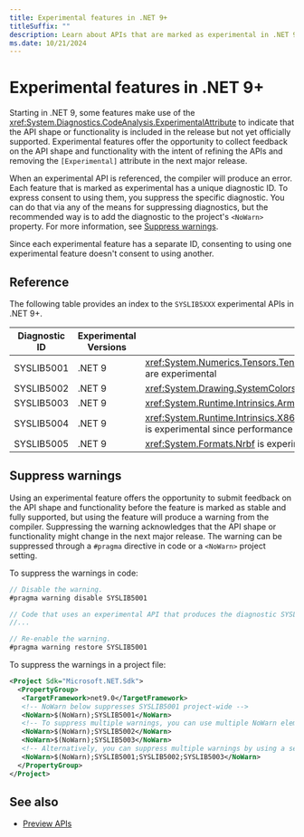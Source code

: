 ```yaml
---
title: Experimental features in .NET 9+
titleSuffix: ""
description: Learn about APIs that are marked as experimental in .NET 9 and later versions that produce SYSLIB compiler warnings.
ms.date: 10/21/2024
---
```


# Experimental features in .NET 9+

Starting in .NET 9, some features make use of the <xref:System.Diagnostics.CodeAnalysis.ExperimentalAttribute> to indicate that the API shape or functionality is included in the release but not yet officially supported. Experimental features offer the opportunity to collect feedback on the API shape and functionality with the intent of refining the APIs and removing the `[Experimental]` attribute in the next major release.

When an experimental API is referenced, the compiler will produce an error. Each feature that is marked as experimental has a unique diagnostic ID. To express consent to using them, you suppress the specific diagnostic. You can do that via any of the means for suppressing diagnostics, but the recommended way is to add the diagnostic to the project's `<NoWarn>` property. For more information, see [Suppress warnings](#suppress-warnings).

Since each experimental feature has a separate ID, consenting to using one experimental feature doesn't consent to using another.

## Reference

The following table provides an index to the `SYSLIB5XXX` experimental APIs in .NET 9+.

| Diagnostic ID | Experimental Versions | Description |
| - | - | - |
| SYSLIB5001 | .NET 9 | <xref:System.Numerics.Tensors.Tensor%601> and related APIs in <xref:System.Numerics.Tensors> are experimental |
| SYSLIB5002 | .NET 9 | <xref:System.Drawing.SystemColors> alternate colors are experimental |
| SYSLIB5003 | .NET 9 | <xref:System.Runtime.Intrinsics.Arm.Sve> is experimental |
| SYSLIB5004 | .NET 9 | <xref:System.Runtime.Intrinsics.X86.X86Base.DivRem(System.UInt32,System.Int32,System.Int32)> is experimental since performance is not as optimized as `T.DivRem` |
| SYSLIB5005 | .NET 9 | <xref:System.Formats.Nrbf> is experimental |

## Suppress warnings

Using an experimental feature offers the opportunity to submit feedback on the API shape and functionality before the feature is marked as stable and fully supported, but using the feature will produce a warning from the compiler. Suppressing the warning acknowledges that the API shape or functionality might change in the next major release. The warning can be suppressed through a `#pragma` directive in code or a `<NoWarn>` project setting.

To suppress the warnings in code:

```csharp
// Disable the warning.
#pragma warning disable SYSLIB5001

// Code that uses an experimental API that produces the diagnostic SYSLIB5001
//...

// Re-enable the warning.
#pragma warning restore SYSLIB5001
```

To suppress the warnings in a project file:

```xml
<Project Sdk="Microsoft.NET.Sdk">
  <PropertyGroup>
   <TargetFramework>net9.0</TargetFramework>
   <!-- NoWarn below suppresses SYSLIB5001 project-wide -->
   <NoWarn>$(NoWarn);SYSLIB5001</NoWarn>
   <!-- To suppress multiple warnings, you can use multiple NoWarn elements -->
   <NoWarn>$(NoWarn);SYSLIB5002</NoWarn>
   <NoWarn>$(NoWarn);SYSLIB5003</NoWarn>
   <!-- Alternatively, you can suppress multiple warnings by using a semicolon-delimited list -->
   <NoWarn>$(NoWarn);SYSLIB5001;SYSLIB5002;SYSLIB5003</NoWarn>
  </PropertyGroup>
</Project>
```

## See also

- [Preview APIs](../apicompat/preview-apis.md)
